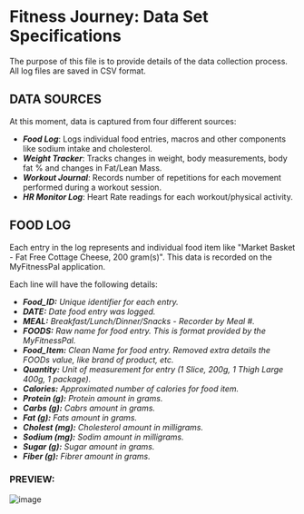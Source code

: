 # Fitness Journey: Data Set Specifications

The purpose of this file is to provide details of the data collection process. All log files are saved in CSV format. 

## DATA SOURCES
At this moment, data is captured from four different sources:
- **_Food Log_**: Logs individual food entries, macros and other components like sodium intake and cholesterol.
- **_Weight Tracker_**: Tracks changes in weight, body measurements, body fat % and changes in Fat/Lean Mass.
- **_Workout Journal_**: Records number of repetitions for each movement performed during a workout session.
- **_HR Monitor Log_**: Heart Rate readings for each workout/physical activity.

## FOOD LOG
Each entry in the log represents and individual food item like "Market Basket - Fat Free Cottage Cheese, 200 gram(s)". This data is recorded on the MyFitnessPal application. 

Each line will have the following details: 
- **_Food_ID:_**	_Unique identifier for each entry._
- **_DATE:_**	_Date food entry was logged._
- **_MEAL:_**	_Breakfast/Lunch/Dinner/Snacks - Recorder by Meal #._
- **_FOODS:_**	_Raw name for food entry. This is format provided by the MyFitnessPal._
- **_Food_Item:_**	_Clean Name for food entry. Removed extra details the FOODs value, like brand of product, etc._
- **_Quantity:_**	_Unit of measurement for entry (1 Slice, 200g, 1 Thigh Large 400g, 1 package)._
- **_Calories:_**	_Approximated number of calories for food item._
- **_Protein (g):_**	_Protein amount in grams._
- **_Carbs (g):_**	_Cabrs amount in grams._
- **_Fat (g):_**	_Fats amount in grams._
- **_Cholest (mg):_**	_Cholesterol amount in milligrams._
- **_Sodium (mg):_**	_Sodim amount in milligrams._
- **_Sugar (g):_**	_Sugar amount in grams._
- **_Fiber (g):_**	_Fibrer amount in grams._
### PREVIEW:
![image](https://github.com/user-attachments/assets/e3983d8f-9995-4e7b-84ff-31707b67f280)
